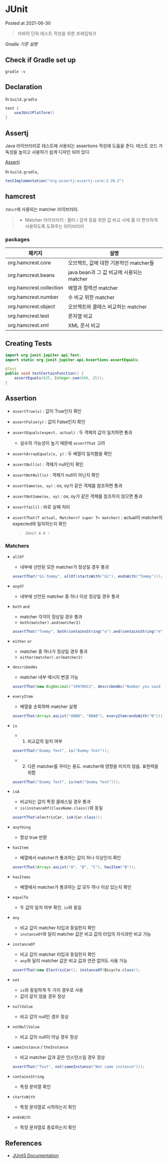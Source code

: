 # JUnit

Posted at 2021-06-30

> 자바의 단위 테스트 작성을 위한 프레임워크

*Gradle 기준 설명*

## Check if Gradle set up

```cli
gradle -v
```

## Declaration

In `build.gradle`

```gradle
test {
    useJUnitPlatform()
}
```

## Assertj

Java 라이브러리로 테스트에 사용되는 assertions 작성에 도움을 준다. 테스트 코드 가독성을 높이고 사용하기 쉽게 디자인 되어 있다.

[Assertj](https://assertj.github.io/doc/)

In `build.gradle`,
```gradle
testImplementation("org.assertj:assertj-core:3.20.2")
```

## hamcrest

`JUnit`에 사용되는 matcher 라이브러리.

> * Matcher 라이브러리 : 필터 / 검색 등을 위한 값 비교 시에 좀 더 편리하게 사용하도록 도와주는 라이브러리

### packages

|패키지|설명|
|---|---|
|org.hamcrest.core|오브젝트, 값에 대한 기본적인 matcher들|
|org.hamcrest.beans|java bean과 그 값 비교에 사용되는 matcher|
|org.hamcrest.collection|배열과 컬렉션 matcher|
|org.hamcrest.number|수 비교 위한 matcher|
|org.hamcrest.object|오브젝트와 클래스 비교하는 matcher|
|org.hamcrest.test|문자열 비교|
|org.hamcrest.xml|XML 문서 비교|


## Creating Tests

```java
import org.junit.jupiter.api.Test;
import static org.junit.jupiter.api.Assertions.assertEquals;

@Test
public void testCertainFunction() {
    assertEquals(625, Integer.sum(600, 25));
}
```

## Assertion

- `assertTrue(x)` : 값이 True인지 확인
- `assertFalse(y)` : 값이 False인지 확인
- `assertEquals(expect, actual)` : 두 객체의 값이 일치하면 통과
    - 실수의 가능성이 높기 때문에 `assertThat` 고려

- `assertArrayEquals(x, y)` : 두 배열이 일치함을 확인 
- `assertNull(o)` : 객체가 null인지 확인
- `assertNotNull(o)` : 객체가 null이 아닌지 확인
- `assertSame(ox, oy)` : ox, oy가 같은 객체를 참조하면 통과
- `assertNotSame(ox, oy)` : ox, oy가 같은 객체를 참조하지 않으면 통과
- `assertfail()` : 바로 실패 처리

- `assertThat(T actual, Matcher<? super T> matcher)` : actual이 matcher의 expected와 일치하는지 확인
    > `JUnit 4.4 ~ `

### Matchers

- `allOf`
    - 내부에 선언된 모든 matcher가 정상일 경우 통과
    ```java
    assertThat("G1-Tommy", allOf(startsWith("G1"), endsWith("Tommy")));
    ```

- `anyOf`
    - 내부에 선언된 matcher 중 하나 이상 정상일 경우 통과

- `both` `and`
    - matcher 각각이 정상일 경우 통과
    - `both(matcher).and(matcher2)`
    ```java
    assertThat("Tommy", both(containsString("o").and(containsString("m"))));
    ```

- `either` `or`
    - matcher 중 하나가 정상일 경우 통과
    - `either(matcher).or(matcher2)`

- `describedAs`
    - matcher 내부 메시지 변경 가능
    ```java
    assertThat(new BigDecimal("19970011", describedAs("Number you said is : %0", equalTo(varDecimal), varDecimal.toPlainString())));
    ```

- `everyItem`
    - 배열을 순회하며 matcher 실행
    ```java
    assertThat(Arrays.asList("ABBB", "BBAB"), everyItem(endsWith("B")));
    ```

- `is`
    - 1. 비교값의 일치 여부
    ```java
    assertThat("Dummy Text", is("Dummy Text"));
    ```

    - 2. 다른 matcher를 꾸미는 용도. matcher에 영향을 미치지 않음. 표현력을 위함
    ```java
    assertThat("Dummy Text", is(not("Dummy Text")));
    ```

- `isA`
    - 비교되는 값이 특정 클래스일 경우 통과
    - `is(instanceOf(ClassName.class))`와 동일
    ```java
    assertThat(electricCar, isA(Car.class));
    ```

- `anything`
    - 항상 true 반환

- `hasItem`
    - 배열에서 matcher가 통과하는 값이 하나 이상인지 확인
    ```java
    assertThat(Arrays.asList("A", "B", "C"), hasItem("B"));
    ```

- `hasItems`
    - 배열에서 matcher가 통과하는 값 모두 하나 이상 있는지 확인

- `equalTo`
    - 두 값의 일치 여부 확인. `is`와 동일

- `any`
    - 비교 값이 matcher 타입과 동일한지 확인
    - `instanceOf`와 달리 matcher 값은 비교 값의 타입의 자식과만 비교 가능

- `instanceOf`
    - 비교 값이 matcher 타입과 동일한지 확인
    - `any`와 달리 matcher 값은 비교 값과 연관 없어도 사용 가능

    ```java
    assertThat(new ElectricCar(), instanceOf(Bicycle.class));
    ```

- `not`
    - `is`와 동일하게 두 가지 경우로 사용
    - 값이 같지 않을 경우 정상

- `nullValue`
    - 비교 값이 null인 경우 정상

- `notNullValue`
    - 비교 값이 null이 아닐 경우 정상

- `sameInstance` / `theInstance`
    - 비교 matcher 값과 같은 인스턴스일 경우 정상
    ```java
    assertThat("Test", not(sameInstance("Not same instance")));
    ```

- `containsString`
    - 특정 문자열 확인

- `startsWith`
    - 특정 문자열로 시작하는지 확인

- `endsWith`
    - 특정 문자열로 종료하는지 확인

## References

- [JUnit5 Documentation](https://junit.org/junit5/docs/current/user-guide)